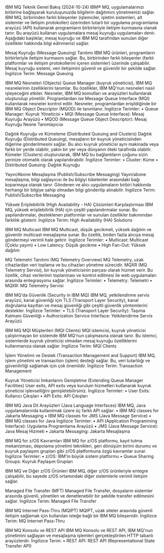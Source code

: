 IBM MQ Teknik Genel Bakış (2024-10-24)
IBM® MQ, uygulamalarınızı birbirine bağlayarak kuruluşunuzda bilgilerin dağıtımını yönetmenizi sağlar. IBM MQ, birbirinden farklı bileşenler (işlemciler, işletim sistemleri, alt sistemler ve iletişim protokoller) üzerinden tutarlı bir uygulama programlama arayüzü (API) kullanarak programların birbirleriyle iletişim kurmasına olanak tanır. Bu arayüzü kullanan uygulamalara mesaj kuyruğu uygulamaları denir.
Aşağıdaki başlıklar, mesaj kuyruğu ve IBM MQ tarafından sunulan diğer özellikler hakkında bilgi edinmenizi sağlar.

Mesaj Kuyruğu (Message Queuing) Tanıtımı
IBM MQ ürünleri, programların birbirleriyle iletişim kurmasını sağlar. Bu, birbirinden farklı bileşenler (farklı platformlar ve iletişim protokollerini içeren sistemler) üzerinde çalışabilir. Mesaj kuyruğu sistemi, veri iletişimini güvenli ve güvenilir bir şekilde sağlar.
İngilizce Terim: Message Queuing

IBM MQ Nesneleri (Objects)
Queue Manager (kuyruk yöneticisi), IBM MQ nesnelerinin özelliklerini tanımlar. Bu özellikler, IBM MQ'nun nesneleri nasıl işleyeceğini etkiler. Nesneler, IBM MQ komutları ve arayüzleri kullanılarak oluşturulup yönetilir. Programlardan ise Message Queue Interface (MQI) kullanılarak nesneler kontrol edilir. Nesneler, programlardan erişildiğinde bir IBM MQ Object Descriptor (MQOD) ile tanımlanır.
İngilizce Terimler:
	• Queue Manager: Kuyruk Yöneticisi
	• MQI (Message Queue Interface): Mesaj Kuyruğu Arayüzü
	• MQOD (Message Queue Object Descriptor): Mesaj Kuyruğu Nesne Tanımlayıcısı

Dağıtık Kuyruğu ve Kümeleme (Distributed Queuing and Clusters)
Dağıtık Kuyruğu (Distributed Queuing), mesajların bir kuyruk yöneticisinden diğerine gönderilmesini sağlar. Bu alıcı kuyruk yöneticisi aynı makinada veya farklı bir yerde olabilir, yakın bir yer veya dünyanın öteki tarafında olabilir. Kümeler (Clusters) oluşturularak, IBM MQ bu bağlantıların çoğunu sizin yerinize otomatik olarak yapılandırabilir.
İngilizce Terimler:
	• Cluster: Küme
	• Distributed Queuing: Dağıtık Kuyruğu

Yayın/Abone Mesajlaşma (Publish/Subscribe Messaging)
Yayın/abone mesajlaşma, bilgi sağlayıcısı ile bu bilgiyi tüketenler arasındaki bağı koparmaya olanak tanır. Gönderen ve alıcı uygulamaların birbiri hakkında herhangi bir bilgiye sahip olmadan bilgi gönderilip alınabilir.
İngilizce Terim: Publish/Subscribe Messaging

Yüksek Erişilebilirlik (High Availability - HA) Çözümleri Karşılaştırması
IBM MQ, yüksek erişilebilirlik (HA) için çeşitli yapılandırmalar sunar. Bu yapılandırmalar, desteklenen platformlar ve sunulan özellikler bakımından farklılık gösterir.
İngilizce Terim: High Availability (HA) Solutions

IBM MQ Multicast
IBM MQ Multicast, düşük gecikmeli, yüksek dağılım ve güvenilir multicast mesajlaşma sunar. Bu özellik, birden fazla alıcıya mesaj göndermeyi verimli hale getirir.
İngilizce Terimler:
	• Multicast: Multicast (Çoklu yayım)
	• Low Latency: Düşük gecikme
	• High Fan-Out: Yüksek dağılım

MQ Telemetri Tanıtımı (MQ Telemetry Overview)
MQ Telemetry, uzak cihazlardan veri toplama ve bu cihazları yönetme sürecidir. MQXR (MQ Telemetry Servisi), bir kuyruk yöneticisinin parçası olarak hizmet verir. Bu özellik, cihaz verilerinin toplanması ve kontrol edilmesi ile web uygulamaları arasında entegrasyonu sağlar.
İngilizce Terimler:
	• Telemetry: Telemetri
	• MQXR: MQ Telemetry Servisi

IBM MQ'da Güvenlik (Security in IBM MQ)
IBM MQ, yetkilendirme servis arayüzü, kanal güvenliği için TLS (Transport Layer Security), kanal doğrulama kayıtları ve mesaj güvenliği gibi çeşitli güvenlik yöntemlerini destekler.
İngilizce Terimler:
	• TLS (Transport Layer Security): Taşıma Katmanı Güvenliği
	• Authorization Service Interface: Yetkilendirme Servis Arayüzü

IBM MQ MQI Müşterileri (MQI Clients)
MQI istemcisi, kuyruk yöneticisi çalıştırmayan bir sistemde IBM MQ'nun çalışmasına olanak tanır. Bu istemci, sistemlerde kuyruk yöneticisi olmadan mesaj kuyruğu özelliklerini kullanmanıza olanak sağlar.
İngilizce Terim: MQI Clients

İşlem Yönetimi ve Destek (Transaction Management and Support)
IBM MQ, işlem yönetimi ve transaction (işlem) desteği sağlar. Bu, veri tutarlılığı ve güvenilirliği sağlamak için çok önemlidir.
İngilizce Terim: Transaction Management

Kuyruk Yöneticisi İmkanlarını Genişletme (Extending Queue Manager Facilities)
User exits, API exits veya kurulum hizmetleri kullanarak kuyruk yöneticisi işlevselliğini genişletebilirsiniz.
İngilizce Terimler:
	• User Exits: Kullanıcı Çıkışları
	• API Exits: API Çıkışları

IBM MQ Java Dil Arayüzleri (Java Language Interfaces)
IBM MQ, Java uygulamalarında kullanılmak üzere üç farklı API sağlar:
	• IBM MQ classes for Jakarta Messaging
	• IBM MQ classes for JMS (Java Message Service)
	• IBM MQ classes for Java
İngilizce Terimler:
	• API (Application Programming Interface): Uygulama Programlama Arayüzü
	• JMS (Java Message Service): Java Mesaj Hizmeti
	• Jakarta Messaging: Jakarta Mesajlaşma

IBM MQ for z/OS Kavramları
IBM MQ for z/OS platformu, kayıt tutma mekanizması, depolama yönetimi teknikleri, geri dönüşüm birimi durumu ve kuyruk paylaşımı grupları gibi z/OS platformuna özgü kavramlar sunar.
İngilizce Terimler:
	• z/OS: IBM'in büyük sistem platformu
	• Queue Sharing Groups: Kuyruk Paylaşım Grupları

IBM MQ ve Diğer z/OS Ürünleri
IBM MQ, diğer z/OS ürünleriyle entegre çalışabilir, bu sayede z/OS ortamındaki diğer sistemlerle verimli iletişim sağlar.

Managed File Transfer (MFT)
Managed File Transfer, dosyaların sistemler arasında güvenli, yönetilen ve denetlenebilir bir şekilde transfer edilmesini sağlar.
İngilizce Terim: Managed File Transfer

IBM MQ Internet Pass-Thru (MQIPT)
MQIPT, uzak siteler arasında güvenli iletişim sağlamak için kullanılan isteğe bağlı bir IBM MQ bileşenidir.
İngilizce Terim: MQ Internet Pass-Thru

IBM MQ Konsolu ve REST API
IBM MQ Konsolu ve REST API, IBM MQ'nun yönetimini sağlayan ve mesajlaşma işlemleri gerçekleştirilen HTTP tabanlı arayüzlerdir.
İngilizce Terim:
	• REST API: REST API (Representational State Transfer API)
